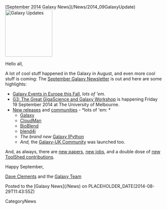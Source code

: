 <div class='newsItemHeader'>[September 2014 Galaxy News](/News/2014_09GalaxyUpdate)</div>

<div class='right'>
<a href='/GalaxyUpdates/2014_09'><img src='/Images/Logos/GalaxyUpdate200.png' alt='Galaxy Updates' width=150 /></a>
</div>

Hello all,

A lot of cool stuff happened in the Galaxy in August, and even more cool stuff is coming: The [September Galaxy Newsletter](/GalaxyUpdates/2014_09) is out and here are some highlights:
 
* [Galaxy Events in Europe this Fall](/GalaxyUpdates/2014_09#galaxy-events-in-europe-fall-2014), *lots of 'em.*
* [G3: The Great GigaScience and Galaxy Workshop](/GalaxyUpdates/2014_09#the-great-gigascience-and-galaxy-workshop) is happening Friday 19 September 2014 at The University of Melbourne.
* [New releases](/GalaxyUpdates/2014_09#new-releases) and [communities](/GalaxyUpdates/2014_09#galaxy-uk-community-launched) - *lots of 'em: *
  * [Galaxy](/GalaxyUpdates/2014_09#august-11-2014-galaxy-distribution)
  * [CloudMan](/GalaxyUpdates/2014_09#august-2014-cloudman-release)
  * [BioBlend](/GalaxyUpdates/2014_09#bioblend-051-release)
  * [blend4j](/GalaxyUpdates/2014_09#blend4j-011-release)
  * *The brand new* [Galaxy IPython](/GalaxyUpdates/2014_09#galaxy-ipython)
  * *And,* the [Galaxy-UK Community](/GalaxyUpdates/2014_09#galaxy-uk-community-launched) was launched too.

And, as always, there are [new papers](/GalaxyUpdates/2014_09#new-papers), [new jobs](/GalaxyUpdates/2014_09#whos-hiring), and a double dose of [new ToolShed contributions](/GalaxyUpdates/2014_09#toolshed-contributions).

Happy September,

[Dave Clements](/DaveClements) and the [Galaxy Team](/GalaxyTeam)

<div class='newsItemFooter'>Posted to the [Galaxy News](/News) on PLACEHOLDER_DATE(2014-08-29T11:43:55Z) </div>

CategoryNews
